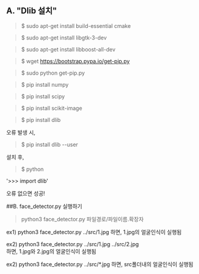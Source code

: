 ## A. "Dlib 설치"
> $ sudo apt-get install build-essential cmake

> $ sudo apt-get install libgtk-3-dev

> $ sudo apt-get install libboost-all-dev

> $ wget https://bootstrap.pypa.io/get-pip.py

> $ sudo python get-pip.py

> $ pip install numpy

> $ pip install scipy

> $ pip install scikit-image

> $ pip install dlib

오류 발생 시,

> $ pip install dlib --user

설치 후,

> $ python

'>>> import dlib'

오류 없으면 성공!


##B. face_detector.py 실행하기
> python3 face_detector.py 파일경로/파일이름.확장자

ex1) python3 face_detector.py ../src/1.jpg
하면, 1.jpg의 얼굴인식이 실행됨

ex2) python3 face_detector.py ../src/1.jpg ../src/2.jpg  
하면, 1.jpg와 2.jpg의 얼굴인식이 실행됨

ex2) python3 face_detector.py ../src/*.jpg 
하면, src폴더내의 얼굴인식이 실행됨
